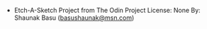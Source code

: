 * Etch-A-Sketch Project from The Odin Project
License: None
By: Shaunak Basu (basushaunak@msn.com)

